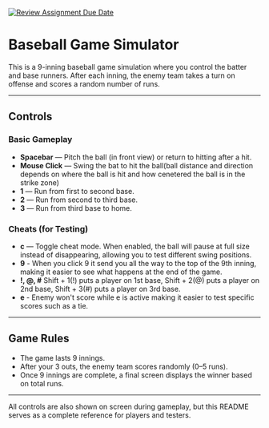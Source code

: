 [![Review Assignment Due Date](https://classroom.github.com/assets/deadline-readme-button-22041afd0340ce965d47ae6ef1cefeee28c7c493a6346c4f15d667ab976d596c.svg)](https://classroom.github.com/a/YxXKqIeT)

#  Baseball Game Simulator

This is a 9-inning baseball game simulation where you control the batter and base runners. After each inning, the enemy team takes a turn on offense and scores a random number of runs.

---

## Controls

### Basic Gameplay
- **Spacebar** — Pitch the ball (in front view) or return to hitting after a hit.
- **Mouse Click** — Swing the bat to hit the ball(ball distance and direction depends on where the ball is hit and how cenetered the ball is in the strike zone)
- **1** — Run from first to second base.
- **2** — Run from second to third base.
- **3** — Run from third base to home.

### Cheats (for Testing)
- **c** — Toggle cheat mode. When enabled, the ball will pause at full size instead of disappearing, allowing you to test different swing positions.
- **9** - When you click 9 it send you all the way to the top of the 9th inning, making it easier to see what happens at the end of the game.
- **!, @, #** Shift + 1(!) puts a player on 1st base, Shift + 2(@) puts a player on 2nd base, Shift + 3(#) puts a player on 3rd base.
- **e** - Enemy won't score while e is active making it easier to test specific scores such as a tie.
---

## Game Rules

- The game lasts 9 innings.
- After your 3 outs, the enemy team scores randomly (0–5 runs).
- Once 9 innings are complete, a final screen displays the winner based on total runs.

---

All controls are also shown on screen during gameplay, but this README serves as a complete reference for players and testers.
